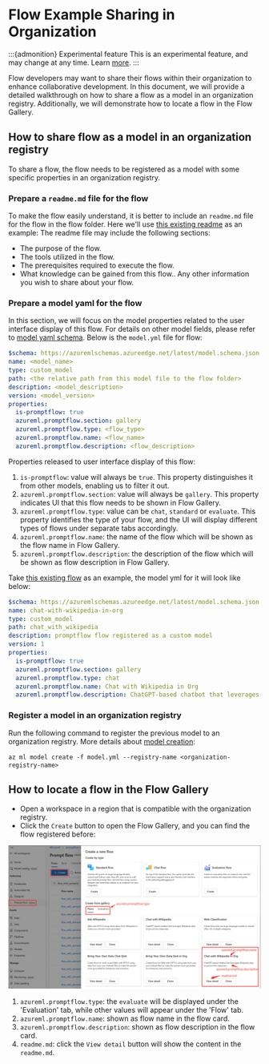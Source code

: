 # Flow Example Sharing in Organization

:::{admonition} Experimental feature
This is an experimental feature, and may change at any time. Learn [more](../faq.md#stable-vs-experimental).
:::

Flow developers may want to share their flows within their organization to enhance collaborative development. In this document, we will provide a detailed walkthrough on how to share a flow as a model in an organization registry. Additionally, we will demonstrate how to locate a flow in the Flow Gallery.

## How to share flow as a model in an organization registry

To share a flow, the flow needs to be registered as a model with some specific properties in an organization registry.

### Prepare a `readme.md` file for the flow

To make the flow easily understand, it is better to include an `readme.md` file for the flow in the flow folder. Here we'll use [this existing readme](https://github.com/microsoft/promptflow/blob/main/examples/flows/chat/chat-with-wikipedia/README.md) as an example:
The readme file may include the following sections:
- The purpose of the flow.
- The tools utilized in the flow.
- The prerequisites required to execute the flow.
- What knowledge can be gained from this flow..
Any other information you wish to share about your flow.

### Prepare a model yaml for the flow

In this section, we will focus on the model properties related to the user interface display of this flow. For details on other model fields, please refer to [model yaml schema](https://learn.microsoft.com/en-us/azure/machine-learning/reference-yaml-model?view=azureml-api-2). Below is the `model.yml` file for flow:

```yaml
$schema: https://azuremlschemas.azureedge.net/latest/model.schema.json
name: <model_name>
type: custom_model
path: <the relative path from this model file to the flow folder>
description: <model_description>
version: <model_version>
properties:
  is-promptflow: true
  azureml.promptflow.section: gallery
  azureml.promptflow.type: <flow_type>
  azureml.promptflow.name: <flow_name>
  azureml.promptflow.description: <flow_description>
```

Properties released to user interface display of this flow:
1. `is-promptflow`: value will always be `true`. This property distinguishes it from other models, enabling us to filter it out.
2. `azureml.promptflow.section`: value will always be `gallery`. This property indicates UI that this flow needs to be shown in Flow Gallery.
3. `azureml.promptflow.type`: value can be `chat`, `standard` or `evaluate`. This property identifies the type of your flow, and the UI will display different types of flows under separate tabs accordingly.
4. `azureml.promptflow.name`: the name of the flow which will be shown as the flow name in Flow Gallery.
5. `azureml.promptflow.description`: the description of the flow which will be shown as flow description in Flow Gallery.

Take [this existing flow](https://github.com/microsoft/promptflow/tree/main/examples/flows/chat/chat-with-wikipedia) as an example, the model yml for it will look like below:
```yaml
$schema: https://azuremlschemas.azureedge.net/latest/model.schema.json
name: chat-with-wikipedia-in-org
type: custom_model
path: chat_with_wikipedia
description: promptflow flow registered as a custom model
version: 1
properties:
  is-promptflow: true
  azureml.promptflow.section: gallery
  azureml.promptflow.type: chat
  azureml.promptflow.name: Chat with Wikipedia in Org
  azureml.promptflow.description: ChatGPT-based chatbot that leverages Wikipedia data to ground the responses.
```

### Register a model in an organization registry

Run the following command to register the previous model to an organization registry. More details about [model creation](https://learn.microsoft.com/en-us/cli/azure/ml/model?view=azure-cli-latest#az-ml-model-create):
```
az ml model create -f model.yml --registry-name <organization-registry-name>
```

## How to locate a flow in the Flow Gallery

- Open a workspace in a region that is compatible with the organization registry.
- Click the `Create` button to open the Flow Gallery, and you can find the flow registered before:

![organization examples in flow gallery](../../media/cloud/azureml/org_examples_in_flow_gallery.png)

1. `azureml.promptflow.type`: the `evaluate` will be displayed under the 'Evaluation' tab, while other values will appear under the 'Flow' tab.
2. `azureml.promptflow.name`: shown as flow name in the flow card.
3. `azureml.promptflow.description`: shown as flow description in the flow card.
4. `readme.md`: click the `View detail` button will show the content in the `readme.md`.